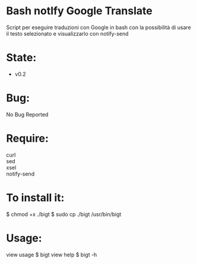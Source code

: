 Bash notIfy Google Translate
============================
Script per eseguire traduzioni con Google in bash con la possibilità di usare il testo
selezionato e visualizzarlo con notify-send

State:
======
* v0.2

Bug:
====
No Bug Reported

Require:
========
curl<br/>
sed<br/>
xsel<br/>
notify-send<br/>

To install it:
==============
$ chmod +x ./bigt
$ sudo cp ./bigt /usr/bin/bigt

Usage:
======
view usage
$ bigt
view help
$ bigt -h
